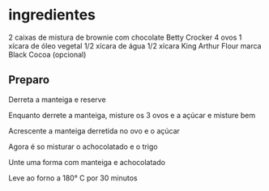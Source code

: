 # ingredientes
2 caixas de mistura de brownie com chocolate Betty Crocker
4 ovos
1 xícara de óleo vegetal
1/2 xícara de água
1/2 xícara King Arthur Flour marca Black Cocoa (opcional)

## Preparo
Derreta a manteiga e reserve

Enquanto derrete a manteiga, misture os 3 ovos e a açúcar e misture bem

Acrescente a manteiga derretida no ovo e o açúcar

Agora é so misturar o achocolatado e o trigo

Unte uma forma com manteiga e achocolatado

Leve ao forno a 180° C por 30 minutos